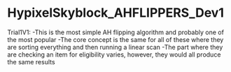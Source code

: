 # HypixelSkyblock_AHFLIPPERS_Dev1

Trial1V1:
  -This is the most simple AH flipping algorithm and probably one of the most popular
  -The core concept is the same for all of these where they are sorting everything and then running a linear scan
  -The part where they are checking an item for eligibility varies, however, they would all produce the same results

